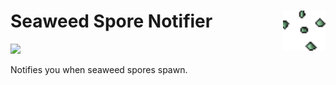 # Seaweed Spore Notifier[<img align="right" height="64" src="https://raw.githubusercontent.com/rbbi/seaweed-spore-notifier/master/icon.png">](icon.png)
[![](https://img.shields.io/endpoint?url=https://i.pluginhub.info/shields/installs/plugin/seaweed-spore-notifier)](https://runelite.net/plugin-hub/show/seaweed-spore-notifier)

Notifies you when seaweed spores spawn.
